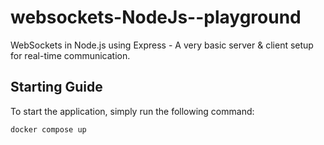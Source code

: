 # websockets-NodeJs--playground

WebSockets in Node.js using Express - A very basic server &amp; client setup for real-time communication.

## Starting Guide

To start the application, simply run the following command:

```sh
docker compose up
```
